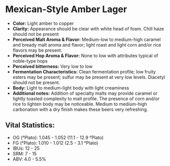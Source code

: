 # Mexican-Style Amber Lager

- **Color:** Light amber to copper
- **Clarity:** Appearance should be clear with white head of foam. Chill haze should not be present
- **Perceived Malt Aroma & Flavor:** Medium-low to medium-high caramel and bready malt aroma and flavor; light roast and light corn and/or rice flavors may be present.
- **Perceived Hop Aroma & Flavor:** None to low with attributes typical of noble-type hops
- **Perceived bitterness:** Very low to low
- **Fermentation Characteristics:** Clean fermentation profile; low fruity esters may be present; sulfur may be present at very low levels. Diacetyl should not be present.
- **Body:** Light to medium-light body with light creaminess
- **Additional notes:** Addition of specialty malts may provide caramel or lightly toasted complexity to malt profile. The presence of corn and/or rice to lighten body may be noticeable. Medium to medium-high carbonation with a dry finish makes these beers very refreshing.

## Vital Statistics:

- OG (°Plato): 1.045 - 1.052 (11.1 - 12.9 °Plato)
- FG (°Plato): 1.010 - 1.012 (2.5 - 3.1 °Plato)
- IBUs: 12 - 25
- SRM: 7 - 15
- ABV: 4.0 - 5.5%
